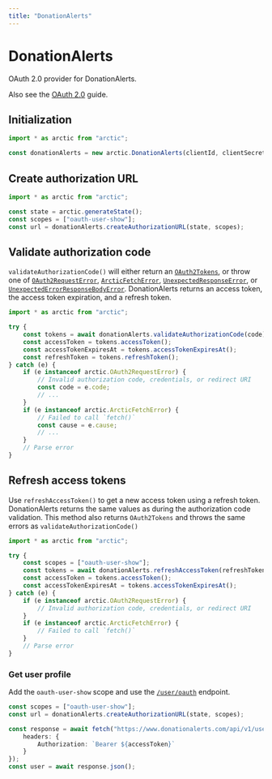 ```yaml
---
title: "DonationAlerts"
---
```


# DonationAlerts

OAuth 2.0 provider for DonationAlerts.

Also see the [OAuth 2.0](/guides/oauth2) guide.

## Initialization

```ts
import * as arctic from "arctic";

const donationAlerts = new arctic.DonationAlerts(clientId, clientSecret, redirectURI);
```

## Create authorization URL

```ts
import * as arctic from "arctic";

const state = arctic.generateState();
const scopes = ["oauth-user-show"];
const url = donationAlerts.createAuthorizationURL(state, scopes);
```

## Validate authorization code

`validateAuthorizationCode()` will either return an [`OAuth2Tokens`](/reference/main/OAuth2Tokens), or throw one of [`OAuth2RequestError`](/reference/main/OAuth2RequestError), [`ArcticFetchError`](/reference/main/ArcticFetchError), [`UnexpectedResponseError`](/reference/main/UnexpectedResponseError), or [`UnexpectedErrorResponseBodyError`](/reference/main/UnexpectedErrorResponseBodyError). DonationAlerts returns an access token, the access token expiration, and a refresh token.

```ts
import * as arctic from "arctic";

try {
	const tokens = await donationAlerts.validateAuthorizationCode(code);
	const accessToken = tokens.accessToken();
	const accessTokenExpiresAt = tokens.accessTokenExpiresAt();
	const refreshToken = tokens.refreshToken();
} catch (e) {
	if (e instanceof arctic.OAuth2RequestError) {
		// Invalid authorization code, credentials, or redirect URI
		const code = e.code;
		// ...
	}
	if (e instanceof arctic.ArcticFetchError) {
		// Failed to call `fetch()`
		const cause = e.cause;
		// ...
	}
	// Parse error
}
```

## Refresh access tokens

Use `refreshAccessToken()` to get a new access token using a refresh token. DonationAlerts returns the same values as during the authorization code validation. This method also returns `OAuth2Tokens` and throws the same errors as `validateAuthorizationCode()`

```ts
import * as arctic from "arctic";

try {
	const scopes = ["oauth-user-show"];
	const tokens = await donationAlerts.refreshAccessToken(refreshToken, scopes);
	const accessToken = tokens.accessToken();
	const accessTokenExpiresAt = tokens.accessTokenExpiresAt();
} catch (e) {
	if (e instanceof arctic.OAuth2RequestError) {
		// Invalid authorization code, credentials, or redirect URI
	}
	if (e instanceof arctic.ArcticFetchError) {
		// Failed to call `fetch()`
	}
	// Parse error
}
```

### Get user profile

Add the `oauth-user-show` scope and use the [`/user/oauth`](https://www.donationalerts.com/apidoc#api_v1__users__user_profile_information) endpoint.

```ts
const scopes = ["oauth-user-show"];
const url = donationAlerts.createAuthorizationURL(state, scopes);
```

```ts
const response = await fetch("https://www.donationalerts.com/api/v1/user/oauth", {
	headers: {
		Authorization: `Bearer ${accessToken}`
	}
});
const user = await response.json();
```
